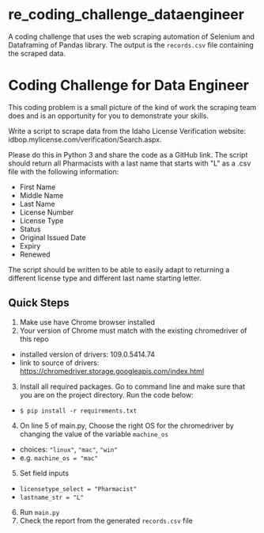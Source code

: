 # re_coding_challenge_dataengineer
A coding challenge that uses the web scraping automation of Selenium and Dataframing of Pandas library. The output is the `records.csv` file containing the scraped data.

# Coding Challenge for Data Engineer
This coding problem is a small picture of the kind of work the scraping team does and is an opportunity for you to demonstrate your skills.

Write a script to scrape data from the Idaho License Verification website: idbop.mylicense.com/verification/Search.aspx.

Please do this in Python 3 and share the code as a GitHub link.
The script should return all Pharmacists with a last name that starts with "L" as a .csv file with the following information:
- First Name
- Middle Name
- Last Name
- License Number
- License Type
- Status
- Original Issued Date
- Expiry
- Renewed

The script should be written to be able to easily adapt to returning a different license type and different last name starting letter.

## Quick Steps
1. Make use have Chrome browser installed
2. Your version of Chrome must match with the existing chromedriver of this repo
  - installed version of drivers: 109.0.5414.74
  - link to source of drivers: https://chromedriver.storage.googleapis.com/index.html
3. Install all required packages. Go to command line and make sure that you are on the project directory. Run the code below:
  - `$ pip install -r requirements.txt`
4. On line 5 of main.py, Choose the right OS for the chromedriver by changing the value of the variable `machine_os`
  - choices: `"linux"`, `"mac"`, `"win"`
  - e.g. `machine_os = "mac"`
5. Set field inputs
  - `licensetype_select = "Pharmacist"`
  - `lastname_str = "L"`
6. Run `main.py`
7. Check the report from the generated `records.csv` file

